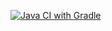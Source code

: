 [![Java CI with Gradle](https://github.com/DmitryKurilenko32/modeCerdTest/actions/workflows/gradle.yml/badge.svg)](https://github.com/DmitryKurilenko32/modeCerdTest/actions/workflows/gradle.yml)